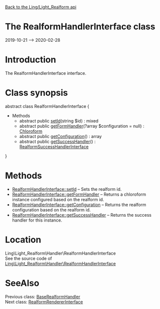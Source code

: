 [Back to the Ling/Light_Realform api](https://github.com/lingtalfi/Light_Realform/blob/master/doc/api/Ling/Light_Realform.md)



The RealformHandlerInterface class
================
2019-10-21 --> 2020-02-28






Introduction
============

The RealformHandlerInterface interface.



Class synopsis
==============


abstract class <span class="pl-k">RealformHandlerInterface</span>  {

- Methods
    - abstract public [setId](https://github.com/lingtalfi/Light_Realform/blob/master/doc/api/Ling/Light_Realform/Handler/RealformHandlerInterface/setId.md)(string $id) : mixed
    - abstract public [getFormHandler](https://github.com/lingtalfi/Light_Realform/blob/master/doc/api/Ling/Light_Realform/Handler/RealformHandlerInterface/getFormHandler.md)(?array $configuration = null) : [Chloroform](https://github.com/lingtalfi/Chloroform)
    - abstract public [getConfiguration](https://github.com/lingtalfi/Light_Realform/blob/master/doc/api/Ling/Light_Realform/Handler/RealformHandlerInterface/getConfiguration.md)() : array
    - abstract public [getSuccessHandler](https://github.com/lingtalfi/Light_Realform/blob/master/doc/api/Ling/Light_Realform/Handler/RealformHandlerInterface/getSuccessHandler.md)() : [RealformSuccessHandlerInterface](https://github.com/lingtalfi/Light_Realform/blob/master/doc/api/Ling/Light_Realform/SuccessHandler/RealformSuccessHandlerInterface.md)

}






Methods
==============

- [RealformHandlerInterface::setId](https://github.com/lingtalfi/Light_Realform/blob/master/doc/api/Ling/Light_Realform/Handler/RealformHandlerInterface/setId.md) &ndash; Sets the realform id.
- [RealformHandlerInterface::getFormHandler](https://github.com/lingtalfi/Light_Realform/blob/master/doc/api/Ling/Light_Realform/Handler/RealformHandlerInterface/getFormHandler.md) &ndash; Returns a chloroform instance configured based on the realform id.
- [RealformHandlerInterface::getConfiguration](https://github.com/lingtalfi/Light_Realform/blob/master/doc/api/Ling/Light_Realform/Handler/RealformHandlerInterface/getConfiguration.md) &ndash; Returns the realform configuration based on the realform id.
- [RealformHandlerInterface::getSuccessHandler](https://github.com/lingtalfi/Light_Realform/blob/master/doc/api/Ling/Light_Realform/Handler/RealformHandlerInterface/getSuccessHandler.md) &ndash; Returns the success handler for this instance.





Location
=============
Ling\Light_Realform\Handler\RealformHandlerInterface<br>
See the source code of [Ling\Light_Realform\Handler\RealformHandlerInterface](https://github.com/lingtalfi/Light_Realform/blob/master/Handler/RealformHandlerInterface.php)



SeeAlso
==============
Previous class: [BaseRealformHandler](https://github.com/lingtalfi/Light_Realform/blob/master/doc/api/Ling/Light_Realform/Handler/BaseRealformHandler.md)<br>Next class: [RealformRendererInterface](https://github.com/lingtalfi/Light_Realform/blob/master/doc/api/Ling/Light_Realform/Renderer/RealformRendererInterface.md)<br>
